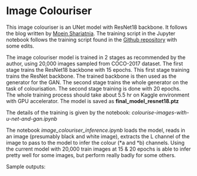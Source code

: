 # Image Colouriser
 
This image colouriser is an UNet model with ResNet18 backbone. It follows the blog written by [Moein Shariatnia](https://towardsdatascience.com/colorizing-black-white-images-with-u-net-and-conditional-gan-a-tutorial-81b2df111cd8). The training script in the Jupyter notebook follows the training script found in the [Github repository](https://github.com/moein-shariatnia/Deep-Learning/tree/main/Image%20Colorization%20Tutorial) with some edits.

The image colouriser model is trained in 2 stages as recommended by the author, using 20,000 images sampled from COCO-2017 dataset. The first stage trains the ResNet18 backbone with 15 epochs. This first stage training trains the ResNet backbone. The trained backbone is then used as the generator for the GAN. The second stage trains the whole generator on the task of colourisation. The second stage training is done with 20 epochs. The whole training process should take about 5.5 hr on Kaggle environment with GPU accelerator. The model is saved as **final\_model\_resnet18.ptz**

The details of the training is given by the notebook: _colourise-images-with-u-net-and-gan.ipynb_

The notebook _image\_colouriser\_inference.ipynb_ loads the model, reads in an image (presumably black and white image), extracts the L channel of the image to pass to the model to infer the colour (\*a and \*b) channels. Using the current  model with 20,000 train images at 15 & 20 epochs is able to infer pretty well for some images, but perform really badly for some others.

Sample outputs: